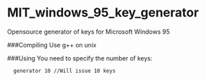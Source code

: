 # MIT_windows_95_key_generator
Opensource generator of keys for Microsoft Windows 95

###Compiling
Use g++ on unix

###Using
You need to specify the number of keys:

```
  generator 10 //Will issue 10 keys
```
